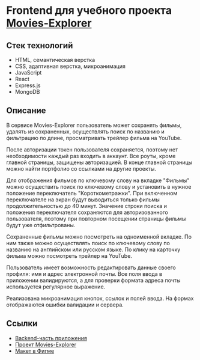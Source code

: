 <h1>Frontend для учебного проекта <a href="https://movies-explorer.iya-iysha.nomoreparties.co" target="_blank">Movies-Explorer</a></h1>
<h2>Стек технологий</h2>
<ul>
  <li>
    HTML, семантическая верстка
  </li>
  <li>
    CSS, адаптивная верстка, микроанимация
  </li>
  <li>
    JavaScript
  </li>
  <li>
    React
  </li>
  <li>
    Express.js
  </li>
  <li>
    MongoDB
  </li>
</ul>
<h2>Описание</h2>
<p>В сервисе Movies-Explorer пользователь может сохранять фильмы, удалять из сохраненных, осуществлять поиск по названию и фильтрацию по длине, просматривать трейлер фильма на YouTube.</p>
<p>После авторизации токен пользователя сохраняется, поэтому нет необходимости каждый раз входить в аккаунт. Все роуты, кроме главной страницы, защищены авторизацией. В конце главной страницы можно найти портфолио со ссылками на другие проекты.</p>
<p>Для отображения фильмов по ключевому слову на вкладке "Фильмы" можно осуществить поиск по ключевому слову и установить в нужное положение переключатель "Короткометражки". При включенном переключателе на экран будут выводиться только фильмы продолжительностью до 40 минут. Значение строки поиска и положения переключателя сохраняются для авторизованного пользователя, поэтому при повторном посещении страницы фильмы будут уже отфильтрованы.</p>
<p>Сохраненные фильмы можно посмотреть на одноименной вкладке. По ним также можно осуществлять поиск по ключевому слову по названию на английском или русском языке. По клику на карточку фильма можно посмотреть трейлер на YouTube.</p>
<p>Пользователь имеет возможность редактировать данные своего профиля: имя и адрес электронной почты. Все поля ввода в приложении валидируются, а для проверки формата адреса почты используется регулярное выражение.</p>
<p>Реализована микроанимация кнопок, ссылок и полей ввода. На формах отображаются ошибки валидации и сервера.</p>
<h2>Ссылки</h2>
<ul>
  <li>
    <a href="https://github.com/iya-iysha/movies-explorer-api.git" target="_blank">Backend-часть приложения</a>
  </li>
  <li>
    <a href="https://movies-explorer.iya-iysha.nomoreparties.co" target="_blank">Проект Movies-Explorer</a>
  </li>
  <li>
    <a href="https://www.figma.com/file/7JHuC51PiSr7HGVFp0Zeh8/dark-4?node-id=891%3A3857&mode=dev" target="_blank">Макет в Фигме</a>
  </li>
</ul>
